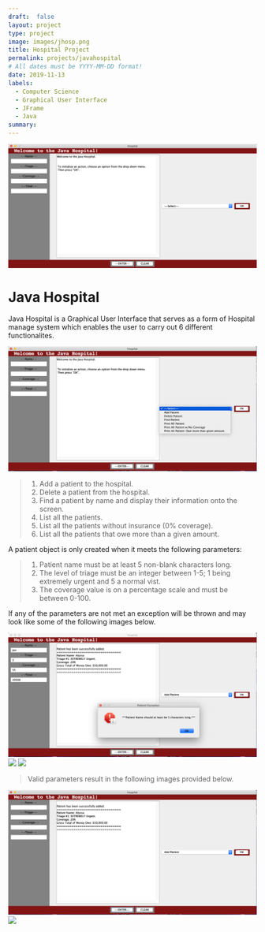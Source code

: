 ```yaml
---
draft:  false
layout: project
type: project
image: images/jhosp.png
title: Hospital Project
permalink: projects/javahospital
# All dates must be YYYY-MM-DD format!
date: 2019-11-13
labels:
  - Computer Science
  - Graphical User Interface
  - JFrame
  - Java
summary:
---
```

 <img class="ui image" src="../images/hospital.png">

# Java Hospital

Java Hospital is a Graphical User Interface that serves as a form of Hospital manage system which enables the user to carry out 6 different functionalites.

<img class="ui image" src="../images/h1.png">

>  1. Add a patient to the hospital.
>  2. Delete a patient from the hospital.
>  3. Find a patient by name and display their information onto the screen.
>  4. List all the patients.
>  5. List all the patients without insurance (0% coverage).
>  6. List all the patients that owe more than a given amount.

A patient object is only created when it meets the following parameters:
>  1. Patient name must be at least 5 non-blank characters long.
>  2. The level of triage must be an integer between 1-5; 1 being extremely urgent and 5 a normal vist.
>  3. The coverage value is on a percentage scale and must be between 0-100.

If any of the parameters are not met an exception will be thrown and may look like some of the following images below.

<div class="ui small rounded images">
  <img class="ui image" src="../images/e1.png">
  <img class="ui image" src="../images/e2.jpg">
  <img class="ui image" src="../images/e3.jpg">
</div>

>Valid parameters result in the following images provided below.

<div class="ui small rounded images">
  <img class="ui image" src="../images/h3.png">
  <img class="ui image" src="../images/h4.jpg">
</div>
